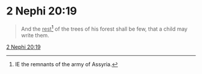 # 2 Nephi 20:19

> And the <u>rest</u>[^a] of the trees of his forest shall be few, that a child may write them.

[2 Nephi 20:19](https://www.churchofjesuschrist.org/study/scriptures/bofm/2-ne/20?lang=eng&id=p19#p19)


[^a]: IE the remnants of the army of Assyria.
